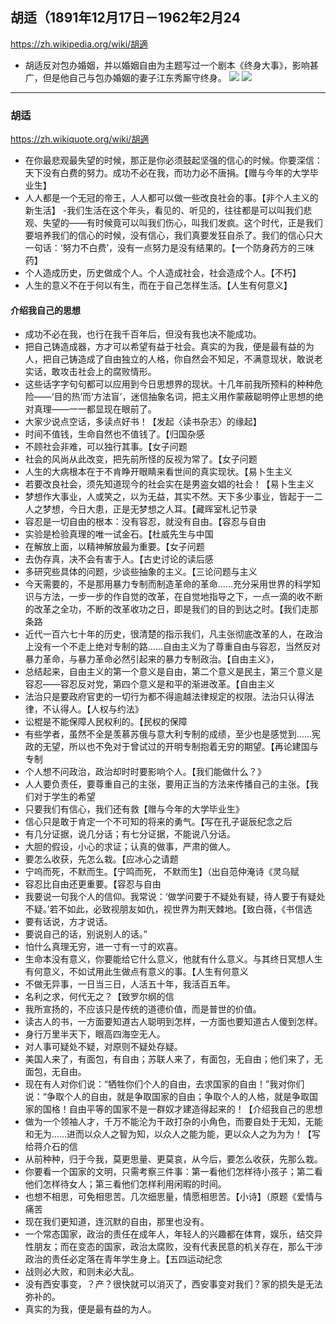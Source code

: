 ## 胡适（1891年12月17日－1962年2月24
https://zh.wikipedia.org/wiki/胡適
- 胡适反对包办婚姻，并以婚姻自由为主题写过一个剧本《终身大事》，影响甚广，但是他自己与包办婚姻的妻子江东秀厮守终身。
![](https://upload.wikimedia.org/wikipedia/commons/d/dd/Hu_Shi3.jpg)
![](https://upload.wikimedia.org/wikipedia/commons/d/d0/Hu_Shih_1960_color.jpg)
---
### 胡适
https://zh.wikiquote.org/wiki/胡適
- 在你最悲观最失望的时候，那正是你必须鼓起坚强的信心的时候。你要深信：天下没有白费的努力。成功不必在我，而功力必不唐捐。【赠与今年的大学毕业生】
- 人人都是一个无冠的帝王，人人都可以做一些改良社会的事。【非个人主义的新生活】
-我们生活在这个年头，看见的、听见的，往往都是可以叫我们悲观、失望的——有时候竟可以叫我们伤心，叫我们发疯。这个时代，正是我们要培养我们的信心的时候，没有信心，我们真要发狂自杀了。我们的信心只大一句话：‘努力不白费’，没有一点努力是没有结果的。【一个防身药方的三味药】
- 个人造成历史，历史做成个人。个人造成社会，社会造成个人。【不朽】
- 人生的意义不在于何以有生，而在于自己怎样生活。【人生有何意义】
#### 介绍我自己的思想
- 成功不必在我，也行在我千百年后，但没有我也决不能成功。
- 把自己铸造成器，方才可以希望有益于社会。真实的为我，便是最有益的为人，把自己铸造成了自由独立的人格，你自然会不知足，不满意现状，敢说老实话，敢攻击社会上的腐败情形。
- 这些话字字句句都可以应用到今日思想界的现状。十几年前我所预料的种种危险——‘目的热’而‘方法盲’，迷信抽象名词，把主义用作蒙蔽聪明停止思想的绝对真理——一一都显现在眼前了。
- 大家少说点空话，多读点好书！【发起〈读书杂志〉的缘起】
- 时间不值钱，生命自然也不值钱了。【归国杂感
- 不顾社会非难，可以独行其事。【女子问题
- 社会的风尚从此改变，把先前所怪的反视为常了。【女子问题
- 人生的大病根本在于不肯睁开眼睛来看世间的真实现状。【易卜生主义
- 若要改良社会，须先知道现今的社会实在是男盗女娼的社会！【易卜生主义
- 梦想作大事业，人或笑之，以为无益，其实不然。天下多少事业，皆起于一二人之梦想，今日大患，正是无梦想之人耳。【藏晖室札记节录
- 容忍是一切自由的根本：没有容忍，就没有自由。【容忍与自由
- 实验是检验真理的唯一试金石。【杜威先生与中国
- 在解放上面，以精神解放最为重要。【女子问题
- 去伪存真，决不会有害于人。【古史讨论的读后感
- 多研究些具体的问题，少谈些抽象的主义。【三论问题与主义
- 今天需要的，不是那用暴力专制而制造革命的革命……充分采用世界的科学知识与方法，一步一步的作自觉的改革，在自觉地指导之下，一点一滴的收不断的改革之全功，不断的改革收功之日，即是我们的目的到达之时。【我们走那条路
- 近代一百六七十年的历史，很清楚的指示我们，凡主张彻底改革的人，在政治上没有一个不走上绝对专制的路……自由主义为了尊重自由与容忍，当然反对暴力革命，与暴力革命必然引起来的暴力专制政治。【自由主义》，
- 总结起来，自由主义的第一个意义是自由，第二个意义是民主，第三个意义是容忍——容忍反对党，第四个意义是和平的渐进改革。【自由主义
- 法治只是要政府官吏的一切行为都不得逾越法律规定的权限。法治只认得法律，不认得人。【人权与约法》
- 讼棍是不能保障人民权利的。【民权的保障
- 有些学者，虽然不全是羡慕苏俄与意大利专制的成绩，至少也是感觉到……宪政的无望，所以也不免对于曾试过的开明专制抱着无穷的期望。【再论建国与专制
- 个人想不问政治，政治却时时要影响个人。【我们能做什么？》
- 人人要负责任，要尊重自己的主张，要用正当的方法来传播自己的主张。【我们对于学生的希望
- 只要我们有信心，我们还有救【赠与今年的大学毕业生》
- 信心只是敢于肯定一个不可知的将来的勇气。【写在孔子诞辰纪念之后
- 有几分证据，说几分话；有七分证据，不能说八分话。
- 大胆的假设，小心的求证；认真的做事，严肃的做人。
- 要怎么收获，先怎么栽。【应冰心之请题
- 宁呜而死，不默而生。【宁鸣而死， 不默而生】（出自范仲淹诗《灵乌赋
- 容忍比自由还更重要。【容忍与自由
- 我要说一句我个人的信仰。我常说：‘做学问要于不疑处有疑，待人要于有疑处不疑。’若不如此，必致视朋友如仇，视世界为荆天棘地。【致白薇，《书信选
- 要有话说，方才说话。
- 要说自己的话，别说别人的话。”
- 怕什么真理无穷，进一寸有一寸的欢喜。
- 生命本没有意义，你要能给它什么意义，他就有什么意义。与其终日冥想人生有何意义，不如试用此生做点有意义的事。【人生有何意义
- 不做无异事，一日当三日，人活五十年，我活百五年。
- 名利之求，何代无之？【致罗尔纲的信
- 我所宣扬的，不应该只是传统的道德价值，而是普世的价值。
- 读古人的书，一方面要知道古人聪明到怎样，一方面也要知道古人傻到怎样。
- 身行万里半天下，眼高四海空无人。
- 对人事可疑处不疑，对原则不疑处存疑。
- 美国人来了，有面包，有自由；苏联人来了，有面包，无自由；他们来了，无面包，无自由。
- 现在有人对你们说：“牺牲你们个人的自由，去求国家的自由！”我对你们说：“争取个人的自由，就是争取国家的自由；争取个人的人格，就是争取国家的国格！自由平等的国家不是一群奴才建造得起来的！【介绍我自己的思想
- 做为一个领袖人才，千万不能沦为干政打杂的小角色，而要自处于无知，无能和无为……进而以众人之智为知，以众人之能为能，更以众人之为为为！【写给蒋介石的信
- 从前种种，归于今我，莫更思量、更莫哀，从今后，要怎么收获，先那么栽。
- 你要看一个国家的文明，只需考察三件事：第一看他们怎样待小孩子；第二看他们怎样待女人；第三看他们怎样利用闲暇的时间。
- 也想不相思，可免相思苦。几次细思量，情愿相思苦。【小诗】（原题《爱情与痛苦
- 现在我们更知道，连沉默的自由，那里也没有。
- 一个常态国家，政治的责任在成年人，年轻人的兴趣都在体育，娱乐，结交异性朋友；而在变态的国家，政治太腐败，没有代表民意的机关存在，那么干涉政治的责任必定落在青年学生身上。【五四运动纪念
- 战则必大败，和则未必大乱。
- 没有西安事变，？产？很快就可以消灭了，西安事变对我们？家的损失是无法弥补的。
- 真实的为我，便是最有益的为人。